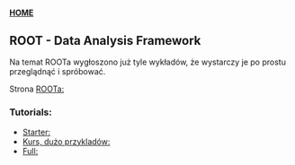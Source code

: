 #### [HOME](https://agnieszkamucha.github.io/OPJzM/)
## ROOT - Data Analysis Framework
Na temat ROOTa wygłoszono już tyle wykładów, że wystarczy je po prostu przeglądnąć i spróbować. <BR>

Strona [ROOTa:](https://root.cern.ch/)

### Tutorials:

- [Starter:](https://agnieszkamucha.github.io/OPJzM/Files/ROOT_Tutorial_Bose.pdf)
- [Kurs, dużo przykladów:](https://www.nevis.columbia.edu/~seligman/root-class/)
- [Full:](https://root.cern.ch/root/htmldoc/guides/primer/ROOTPrimer.html)
